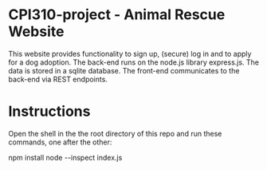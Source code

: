 # CPI310-project - Animal Rescue Website

This website provides functionality to sign up, (secure) log in and to apply for a dog adoption.
The back-end runs on the node.js library express.js.
The data is stored in a sqlite database.
The front-end communicates to the back-end via REST endpoints.

# Instructions

Open the shell in the the root directory of this repo and run these commands, one after the other:

npm install
node --inspect index.js

